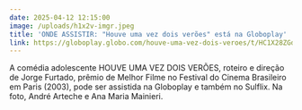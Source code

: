 ```yaml
---
date: 2025-04-12 12:15:00
image: /uploads/h1x2v-imgr.jpeg
title: 'ONDE ASSISTIR: "Houve uma vez dois verões" está na Globoplay'
link: https://globoplay.globo.com/houve-uma-vez-dois-veroes/t/HC1X28ZGdj/
---
```

A comédia adolescente HOUVE UMA VEZ DOIS VERÕES, roteiro e direção de Jorge Furtado, prêmio de Melhor Filme no Festival do Cinema Brasileiro em Paris (2003), pode ser assistida na Globoplay e também no Sulflix. Na foto, André Arteche e Ana Maria Mainieri.
